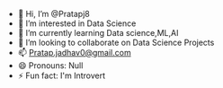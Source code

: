 - 👋 Hi, I’m @Pratapj8
- 👀 I’m interested in Data Science
- 🌱 I’m currently learning Data science,ML,AI
- 💞️ I’m looking to collaborate on Data Science Projects
- 📫 Pratap.jadhav0@gmail.com
- 😄 Pronouns: Null
- ⚡ Fun fact: I'm Introvert

<!---
Pratapj8/Pratapj8 is a ✨ special ✨ repository because its `README.md` (this file) appears on your GitHub profile.
You can click the Preview link to take a look at your changes.
--->
